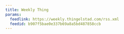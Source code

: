 ```yaml
---
title: Weekly Thing
params:
  feedlink: https://weekly.thingelstad.com/rss.xml
  feedid: b907f5bae0e337b69a8a5bd487858ccb
---
```

